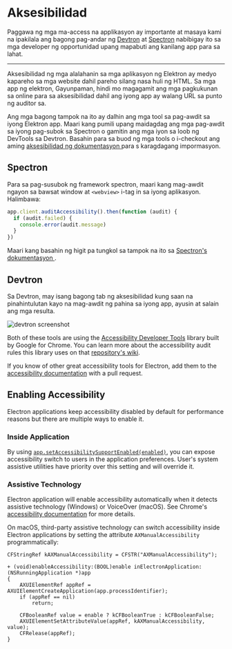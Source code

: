 # Aksesibilidad

Paggawa ng mga ma-access na applikasyon ay importante at masaya kami na ipakilala ang bagong pag-andar ng [Devtron](https://electronjs.org/devtron) at [Spectron](https://electronjs.org/spectron) nabibigay ito sa mga developer ng opportunidad upang mapabuti ang kanilang app para sa lahat.

* * *

Aksesibilidad ng mga alalahanin sa mga aplikasyon ng Elektron ay medyo kapareho sa mga website dahil pareho silang nasa huli ng HTML. Sa mga app ng elektron, Gayunpaman, hindi mo magagamit ang mga pagkukunan sa online para sa aksesibilidad dahil ang iyong app ay walang URL sa punto ng auditor sa.

Ang mga bagong tampok na ito ay dalhin ang mga tool sa pag-awdit sa iyong Elektron app. Maari kang pumili upang maidagdag ang mga pag-awdit sa iyong pag-subok sa Spectron o gamitin ang mga iyon sa loob ng DevTools sa Devtron. Basahin para sa buod ng mga tools o i-checkout ang aming [ aksesibilidad ng dokumentasyon ](https://electronjs.org/docs/tutorial/accessibility) para s karagdagang impormasyon.

## Spectron

Para sa pag-susubok ng framework spectron, maari kang mag-awdit ngayon sa bawsat window at `<webview>` i-tag in sa iyong aplikasyon. Halimbawa:

```javascript
app.client.auditAccessibility().then(function (audit) {
  if (audit.failed) {
    console.error(audit.message)
  }
})
```

Maari kang basahin ng higit pa tungkol sa tampok na ito sa [Spectron's dokumentasyon ](https://github.com/electron/spectron#accessibility-testing).

## Devtron

Sa Devtron, may isang bagong tab ng aksesibilidad kung saan na pinahintulutan kayo na mag-awdit ng pahina sa iyong app, ayusin at salain ang mga resulta.

![devtron screenshot](https://cloud.githubusercontent.com/assets/1305617/17156618/9f9bcd72-533f-11e6-880d-389115f40a2a.png)

Both of these tools are using the [Accessibility Developer Tools](https://github.com/GoogleChrome/accessibility-developer-tools) library built by Google for Chrome. You can learn more about the accessibility audit rules this library uses on that [repository's wiki](https://github.com/GoogleChrome/accessibility-developer-tools/wiki/Audit-Rules).

If you know of other great accessibility tools for Electron, add them to the [accessibility documentation](https://electronjs.org/docs/tutorial/accessibility) with a pull request.

## Enabling Accessibility

Electron applications keep accessibility disabled by default for performance reasons but there are multiple ways to enable it.

### Inside Application

By using [`app.setAccessibilitySupportEnabled(enabled)`](../api/app.md#appsetaccessibilitysupportenabledenabled-macos-windows), you can expose accessibility switch to users in the application preferences. User's system assistive utilities have priority over this setting and will override it.

### Assistive Technology

Electron application will enable accessibility automatically when it detects assistive technology (Windows) or VoiceOver (macOS). See Chrome's [accessibility documentation](https://www.chromium.org/developers/design-documents/accessibility#TOC-How-Chrome-detects-the-presence-of-Assistive-Technology) for more details.

On macOS, third-party assistive technology can switch accessibility inside Electron applications by setting the attribute `AXManualAccessibility` programmatically:

```objc
CFStringRef kAXManualAccessibility = CFSTR("AXManualAccessibility");

+ (void)enableAccessibility:(BOOL)enable inElectronApplication:(NSRunningApplication *)app
{
    AXUIElementRef appRef = AXUIElementCreateApplication(app.processIdentifier);
    if (appRef == nil)
        return;

    CFBooleanRef value = enable ? kCFBooleanTrue : kCFBooleanFalse;
    AXUIElementSetAttributeValue(appRef, kAXManualAccessibility, value);
    CFRelease(appRef);
}
```